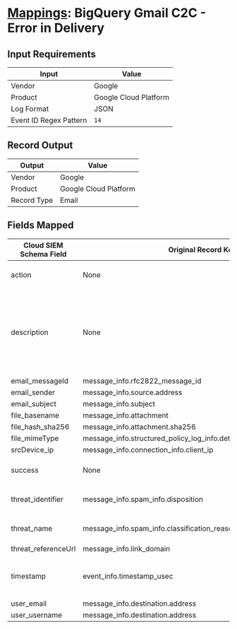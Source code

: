 # [Mappings](README.md): BigQuery Gmail C2C - Error in Delivery

## Input Requirements

|Input|Value|
|-----|-----|
|Vendor|Google|
|Product|Google Cloud Platform|
|Log Format|JSON|
|Event ID Regex Pattern|`14`|

## Record Output

|Output|Value|
|------|-----|
|Vendor|Google|
|Product|Google Cloud Platform|
|Record Type|Email|

## Fields Mapped

|Cloud SIEM Schema Field|Original Record Key|Notes|
|-----------------------|-------------------|-----|
|action|None|The static text `Error in Delivery` is populated in this schema field.|
|description|None|The static text `A temporary error occurred when Gmail tried to deliver the message, and the message has been scheduled for retry. This is usually caused by external or internal servers that are temporarily unavailable.` is populated in this schema field.|
|email_messageId|message_info.rfc2822_message_id||
|email_sender|message_info.source.address||
|email_subject|message_info.subject||
|file_basename|message_info.attachment||
|file_hash_sha256|message_info.attachment.sha256||
|file_mimeType|message_info.structured_policy_log_info.detected_file_types.mime_type||
|srcDevice_ip|message_info.connection_info.client_ip||
|success|None|The static text `false` is populated in this schema field.|
|threat_identifier|message_info.spam_info.disposition|This is a lookup field. More info to come in the catalog later...|
|threat_name|message_info.spam_info.classification_reason|This is a lookup field. More info to come in the catalog later...|
|threat_referenceUrl|message_info.link_domain||
|timestamp|event_info.timestamp_usec|We expect the orginal record value of `event_info.timestamp_usec` is in the format `yyyy-MM-dd'T'HH:mm:ss.SSSZ`|
|user_email|message_info.destination.address||
|user_username|message_info.destination.address||


